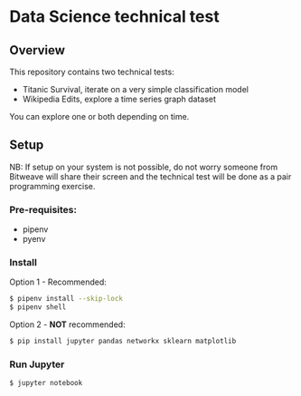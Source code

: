 # Data Science technical test

## Overview

This repository contains two technical tests:
 - Titanic Survival, iterate on a very simple classification model
 - Wikipedia Edits, explore a time series graph dataset

You can explore one or both depending on time.

## Setup

NB: If setup on your system is not possible, do not worry someone from Bitweave will share their screen and the technical test will be done as a pair programming exercise.

### Pre-requisites:
 - pipenv
 - pyenv

### Install

Option 1 - Recommended:
```bash
$ pipenv install --skip-lock
$ pipenv shell
```

Option 2 - **NOT** recommended:
```bash
$ pip install jupyter pandas networkx sklearn matplotlib
```

### Run Jupyter
```bash
$ jupyter notebook
```
